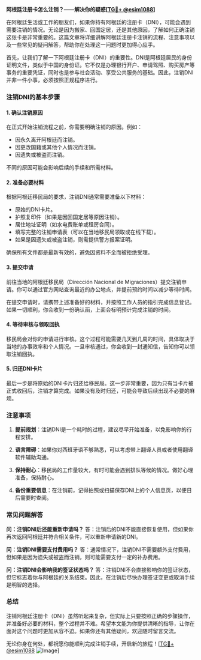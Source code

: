 **阿根廷注册卡怎么注销？——解决你的疑惑[[TG💪+ @esim1088](https://t.me/s/esim1088)]**

在阿根廷生活或工作的朋友们，如果你持有阿根廷的注册卡（DNI），可能会遇到需要注销的情况。无论是因为搬家、回国定居，还是其他原因，了解如何正确注销这张卡是非常重要的。这篇文章将详细讲解阿根廷注册卡注销的流程、注意事项以及一些常见的疑问解答，帮助你在处理这一问题时更加得心应手。

首先，让我们了解一下阿根廷注册卡（DNI）的重要性。DNI是阿根廷居民的身份证明文件，类似于中国的身份证。它不仅是办理银行开户、申请驾照、购买房产等事务的重要凭证，同时也是参与社会活动、享受公共服务的基础。因此，注销DNI并非一件小事，必须按照正规程序进行。

### 注销DNI的基本步骤

#### 1. 确认注销原因
在正式开始注销流程之前，你需要明确注销的原因。例如：
- 因永久离开阿根廷而注销。
- 因更改国籍或其他个人情况而注销。
- 因遗失或被盗而注销。

不同的原因可能会影响后续的手续和所需材料。

#### 2. 准备必要材料
根据阿根廷移民局的要求，注销DNI通常需要准备以下材料：
- 原始的DNI卡片。
- 护照复印件（如果是因回国定居等原因注销）。
- 居住地址证明（如水电费账单或租房合同）。
- 填写完整的注销申请表（可以在当地移民局领取或在线下载）。
- 如果是因遗失或被盗注销，则需提供警方报案证明。

确保所有文件都是最新有效的，避免因资料不全而被拒绝受理。

#### 3. 提交申请
前往当地的阿根廷移民局（Dirección Nacional de Migraciones）提交注销申请。你可以通过官方网站查询最近的办公地点，并提前预约时间以减少等待时间。

在提交申请时，请携带上述准备好的材料，并按照工作人员的指引完成信息登记。如果一切顺利，你会收到一份确认函，上面会标明预计完成注销的时间。

#### 4. 等待审核与领取回执
移民局会对你的申请进行审核。这个过程可能需要几天到几周的时间，具体取决于当地的办事效率和个人情况。一旦审核通过，你会收到一封通知信，告知你可以领取注销回执。

#### 5. 归还DNI卡片
最后一步是将原始的DNI卡片归还给移民局。这一步非常重要，因为只有当卡片被正式收回后，注销才算完成。如果没有及时归还，可能会导致后续出现不必要的麻烦。

### 注意事项

1. **提前规划**：注销DNI是一个耗时的过程，建议尽早开始准备，以免影响你的行程安排。
   
2. **语言障碍**：如果你对西班牙语不够熟悉，可以考虑带上翻译人员或者使用翻译软件辅助沟通。

3. **保持耐心**：移民局的工作量较大，有时可能会遇到排队等候的情况。做好心理准备，保持耐心。

4. **备份重要信息**：在注销前，记得拍照或扫描保存DNI上的个人信息页，以便日后需要时查阅。

### 常见问题解答

**问：注销DNI后还能重新申请吗？**
答：注销后的DNI不能直接恢复使用，但如果你再次返回阿根廷并符合相关条件，可以重新申请新的DNI。

**问：注销DNI需要支付费用吗？**
答：通常情况下，注销DNI不需要额外支付费用，但如果是因为遗失或被盗而注销，则可能需要支付一定的补办费用。

**问：注销DNI会影响我的签证状态吗？**
答：注销DNI不会直接影响你的签证状态，但它标志着你与阿根廷的关系结束。因此，在注销后尽快办理签证变更或取消手续是明智的选择。

### 总结

注销阿根廷注册卡（DNI）虽然听起来复杂，但实际上只要按照正确的步骤操作，并准备好必要的材料，整个过程并不难。希望本文能为你提供清晰的指导，让你在面对这个问题时更加从容不迫。如果你还有其他疑问，欢迎随时留言交流。

无论你身在何处，都祝愿你能顺利完成注销手续，开启新的旅程！[[TG💪+ @esim1088](https://t.me/s/esim1088) ![Image](https://i.postimg.cc/4NQfJmqS/Snipaste-2025-05-13-00-14-12.png)]